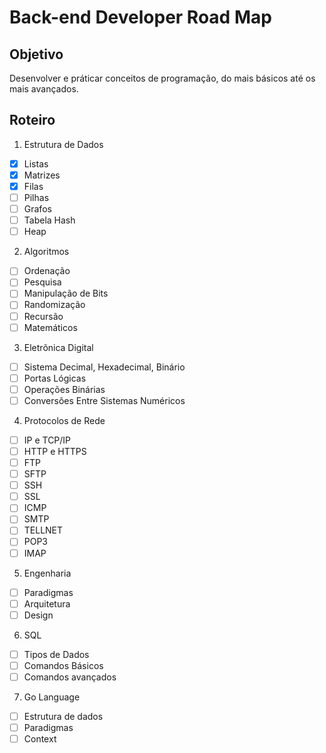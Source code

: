 # Back-end Developer Road Map

## Objetivo

Desenvolver e práticar conceitos de programação, do mais básicos até os mais
avançados.

## Roteiro

1. Estrutura de Dados

- [x] Listas
- [x] Matrizes
- [x] Filas
- [ ] Pilhas
- [ ] Grafos
- [ ] Tabela Hash
- [ ] Heap

2. Algoritmos

- [ ] Ordenação
- [ ] Pesquisa
- [ ] Manipulação de Bits
- [ ] Randomização
- [ ] Recursão
- [ ] Matemáticos

3. Eletrõnica Digital

- [ ] Sistema Decimal, Hexadecimal, Binário
- [ ] Portas Lógicas
- [ ] Operações Binárias
- [ ] Conversões Entre Sistemas Numéricos

4. Protocolos de Rede

- [ ] IP e TCP/IP
- [ ] HTTP e HTTPS
- [ ] FTP
- [ ] SFTP
- [ ] SSH
- [ ] SSL
- [ ] ICMP
- [ ] SMTP
- [ ] TELLNET
- [ ] POP3
- [ ] IMAP

5. Engenharia

- [ ] Paradigmas
- [ ] Arquitetura
- [ ] Design

6. SQL

- [ ] Tipos de Dados
- [ ] Comandos Básicos
- [ ] Comandos avançados

7. Go Language

- [ ] Estrutura de dados
- [ ] Paradigmas
- [ ] Context

